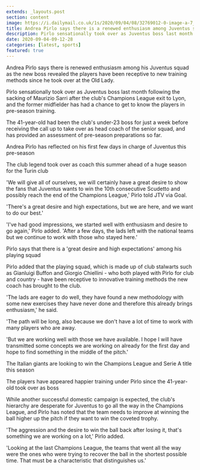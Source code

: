 ```yaml
---
extends: _layouts.post
section: content
image: https://i.dailymail.co.uk/1s/2020/09/04/08/32769012-0-image-a-7_1599206093428.jpg 
title: Andrea Pirlo says there is a renewed enthusiasm among Juventus stars 
description: Pirlo sensationally took over as Juventus boss last month following the sacking of former Chelsea boss Maurizio Sarri after the clubs Champions League round of 16 exit to Lyon, 
date: 2020-09-04-09-12-28 
categories: [latest, sports] 
featured: true 
--- 
```

Andrea Pirlo says there is renewed enthusiasm among his Juventus squad as the new boss revealed the players have been receptive to new training methods since he took over at the Old Lady. 

Pirlo sensationally took over as Juventus boss last month following the sacking of Maurizio Sarri after the club's Champions League exit to Lyon, and the former midfielder has had a chance to get to know the players in pre-season training.

The 41-year-old had been the club's under-23 boss for just a week before receiving the call up to take over as head coach of the senior squad, and has provided an assessment of pre-season preparations so far.

Andrea Pirlo has reflected on his first few days in charge of Juventus this pre-season

The club legend took over as coach this summer ahead of a huge season for the Turin club

'We will give all of ourselves, we will certainly have a great desire to show the fans that Juventus wants to win the 10th consecutive Scudetto and possibly reach the end of the Champions League,' Pirlo told JTV via Goal.

'There's a great desire and high expectations, but we are here, and we want to do our best.'

'I've had good impressions, we started well with enthusiasm and desire to go again,' Pirlo added. 'After a few days, the lads left with the national teams but we continue to work with those who stayed here.'

Pirlo says that there is a 'great desire and high expectations' among his playing squad

Pirlo added that the playing squad, which is made up of club stalwarts such as Gianluigi Buffon and Giorgio Chiellini - who both played with Pirlo for club and country - have been receptive to innovative training methods the new coach has brought to the club.

'The lads are eager to do well, they have found a new methodology with some new exercises they have never done and therefore this already brings enthusiasm,' he said. 

'The path will be long, also because we don't have a lot of time to work with many players who are away.

'But we are working well with those we have available. I hope I will have transmitted some concepts we are working on already for the first day and hope to find something in the middle of the pitch.'

The Italian giants are looking to win the Champions League and Serie A title this season

The players have appeared happier training under Pirlo since the 41-year-old took over as boss

While another successful domestic campaign is expected, the club's hierarchy are desperate for Juventus to go all the way in the Champions League, and Pirlo has noted that the team needs to improve at winning the ball higher up the pitch if they want to win the coveted trophy. 

'The aggression and the desire to win the ball back after losing it, that's something we are working on a lot,' Pirlo added.

'Looking at the last Champions League, the teams that went all the way were the ones who were trying to recover the ball in the shortest possible time. That must be a characteristic that distinguishes us.'

